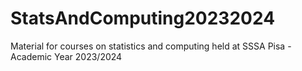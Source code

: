# StatsAndComputing20232024
Material for courses on statistics and computing held at SSSA Pisa - Academic Year 2023/2024
